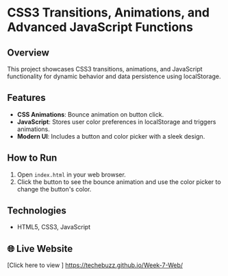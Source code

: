 # CSS3 Transitions, Animations, and Advanced JavaScript Functions

## Overview
This project showcases CSS3 transitions, animations, and JavaScript functionality for dynamic behavior and data persistence using localStorage.

## Features
- **CSS Animations**: Bounce animation on button click.
- **JavaScript**: Stores user color preferences in localStorage and triggers animations.
- **Modern UI**: Includes a button and color picker with a sleek design.

## How to Run
1. Open `index.html` in your web browser.
2. Click the button to see the bounce animation and use the color picker to change the button's color.

## Technologies
- HTML5, CSS3, JavaScript

##  🌐 Live Website
[Click here to view ] https://techebuzz.github.io/Week-7-Web/
